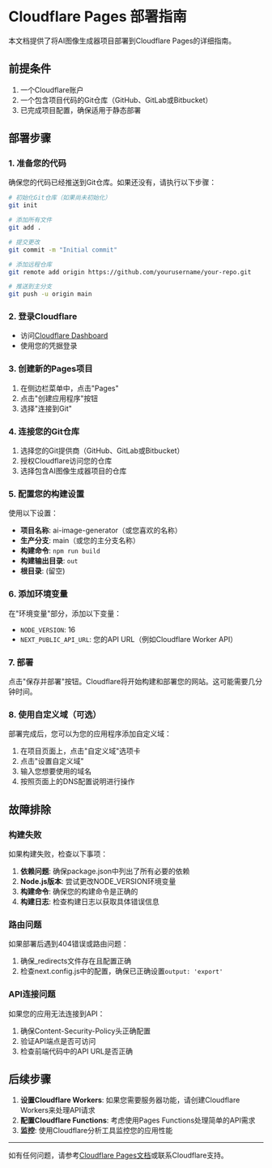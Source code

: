 # Cloudflare Pages 部署指南

本文档提供了将AI图像生成器项目部署到Cloudflare Pages的详细指南。

## 前提条件

1. 一个Cloudflare账户
2. 一个包含项目代码的Git仓库（GitHub、GitLab或Bitbucket）
3. 已完成项目配置，确保适用于静态部署

## 部署步骤

### 1. 准备您的代码

确保您的代码已经推送到Git仓库。如果还没有，请执行以下步骤：

```bash
# 初始化Git仓库（如果尚未初始化）
git init

# 添加所有文件
git add .

# 提交更改
git commit -m "Initial commit"

# 添加远程仓库
git remote add origin https://github.com/yourusername/your-repo.git

# 推送到主分支
git push -u origin main
```

### 2. 登录Cloudflare

- 访问[Cloudflare Dashboard](https://dash.cloudflare.com/)
- 使用您的凭据登录

### 3. 创建新的Pages项目

1. 在侧边栏菜单中，点击"Pages"
2. 点击"创建应用程序"按钮
3. 选择"连接到Git"

### 4. 连接您的Git仓库

1. 选择您的Git提供商（GitHub、GitLab或Bitbucket）
2. 授权Cloudflare访问您的仓库
3. 选择包含AI图像生成器项目的仓库

### 5. 配置您的构建设置

使用以下设置：

- **项目名称**: ai-image-generator（或您喜欢的名称）
- **生产分支**: main（或您的主分支名称）
- **构建命令**: `npm run build`
- **构建输出目录**: `out`
- **根目录**: (留空)

### 6. 添加环境变量

在"环境变量"部分，添加以下变量：

- `NODE_VERSION`: 16
- `NEXT_PUBLIC_API_URL`: 您的API URL（例如Cloudflare Worker API）

### 7. 部署

点击"保存并部署"按钮。Cloudflare将开始构建和部署您的网站。这可能需要几分钟时间。

### 8. 使用自定义域（可选）

部署完成后，您可以为您的应用程序添加自定义域：

1. 在项目页面上，点击"自定义域"选项卡
2. 点击"设置自定义域"
3. 输入您想要使用的域名
4. 按照页面上的DNS配置说明进行操作

## 故障排除

### 构建失败

如果构建失败，检查以下事项：

1. **依赖问题**: 确保package.json中列出了所有必要的依赖
2. **Node.js版本**: 尝试更改NODE_VERSION环境变量
3. **构建命令**: 确保您的构建命令是正确的
4. **构建日志**: 检查构建日志以获取具体错误信息

### 路由问题

如果部署后遇到404错误或路由问题：

1. 确保_redirects文件存在且配置正确
2. 检查next.config.js中的配置，确保已正确设置`output: 'export'`

### API连接问题

如果您的应用无法连接到API：

1. 确保Content-Security-Policy头正确配置
2. 验证API端点是否可访问
3. 检查前端代码中的API URL是否正确

## 后续步骤

1. **设置Cloudflare Workers**: 如果您需要服务器功能，请创建Cloudflare Workers来处理API请求
2. **配置Cloudflare Functions**: 考虑使用Pages Functions处理简单的API需求
3. **监控**: 使用Cloudflare分析工具监控您的应用性能

---

如有任何问题，请参考[Cloudflare Pages文档](https://developers.cloudflare.com/pages/)或联系Cloudflare支持。 